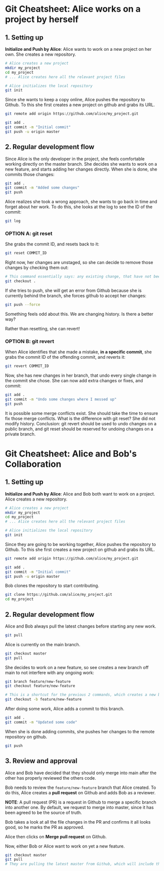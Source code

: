 # Git Cheatsheet: Alice works on a project by herself

## 1. Setting up
**Initialize and Push by Alice**: Alice wants to work on a new project on her own. She creates a new repository.

```bash
# Alice creates a new project
mkdir my_project
cd my_project
# ... Alice creates here all the relevant project files

# Alice initializes the local repository
git init
```

Since she wants to keep a copy online, Alice pushes the repository to Github. To this she first creates a new project on github and grabs its URL.

```bash
git remote add origin https://github.com/alice/my_project.git

git add .
git commit -m "Initial commit"
git push -u origin master
```

## 2. Regular development flow

Since Alice is the only developer in the project, she feels comfortable working directly on the master branch. She decides she wants to work on a new feature, and starts adding her changes directly. When she is done, she commits those changes:

```bash
git add .
git commit -m "Added some changes"
git push
```

Alice realizes she took a wrong approach, she wants to go back in time and forget about her work. To do this, she looks at the log to see the ID of the commit:

```bash
git log
```

### OPTION A: git reset

She grabs the commit ID, and resets back to it:

```bash
git reset COMMIT_ID
```

Right now, her changes are unstaged, so she can decide to remove those changes by checking them out:

```bash
# This command essentially says: any existing change, that have not been added, can be forgotten and deleted.
git checkout .
``` 

If she tries to push, she will get an error from Github because she is currently behind the branch, she forces github to accept her changes:
```bash
git push --force
```

Something feels odd about this. We are changing history. Is there a better way?

Rather than resetting, she can revert!

### OPTION B: git revert

When Alice identifies that she made a mistake, **in a specific commit**, she grabs the commit ID of the offending commit, and reverts it:

```bash
git revert COMMIT_ID
```

Now, she has new changes in her branch, that undo every single change in the commit she chose. She can now add extra changes or fixes, and commit:

```bash
git add .
git commit -m "Undo some changes where I messed up"
git push
```

It is possible some merge conflicts exist. She should take the time to ensure fix those merge conflicts. What is the difference with git reset? She did not modify history. Conclusion: git revert should be used to undo changes on a public branch, and git reset should be reserved for undoing changes on a private branch.

# Git Cheatsheet: Alice and Bob's Collaboration

## 1. Setting up
**Initialize and Push by Alice**: Alice and Bob both want to work on a project. Alice creates a new repository.

```bash
# Alice creates a new project
mkdir my_project
cd my_project
# ... Alice creates here all the relevant project files

# Alice initializes the local repository
git init
```

Since they are going to be working together, Alice pushes the repository to Github. To this she first creates a new project on github and grabs its URL.

```bash
git remote add origin https://github.com/alice/my_project.git

git add .
git commit -m "Initial commit"
git push -u origin master
```

Bob clones the repository to start contributing.

```bash
git clone https://github.com/alice/my_project.git
cd my_project
```

## 2. Regular development flow

Alice and Bob always pull the latest changes before starting any new work.

```bash
git pull
```

Alice is currently on the main branch. 

```bash
git checkout master
git pull
```

She decides to work on a new feature, so see creates a new branch off main to not interfere with any ongoing work:

```bash
git branch feature/new-feature
git checkout feature/new-feature

# This is a shortcut for the previous 2 commands, which creates a new branch and checks it out
git checkout -b feature/new-feature
```

After doing some work, Alice adds a commit to this branch.
```bash
git add .
git commit -m "Updated some code"
```

When she is done adding commits, she pushes her changes to the remote repository on github.
```bash
git push
```

## 3. Review and approval

Alice and Bob have decided that they should only merge into main after the other has properly reviewed the others code. 

Bob needs to review the `feature/new-feature` branch that Alice created. To do this, Alice creates a **pull request** on Github and adds Bob as a reviewer.

**NOTE**: A pull request (PR) is a request in Github to merge a specific branch into another one. By default, we request to merge into master, since it has been agreed to be the source of truth. 

Bob takes a look at all the file changes in the PR and confirms it all looks good, so he marks the PR as approved.

Alice then clicks on **Merge pull request** on Github.

Now, either Bob or Alice want to work on yet a new feature.
```bash
git checkout master
git pull
# They are pulling the latest master from Github, which will include the changes that were merged from Alice's PR
```
